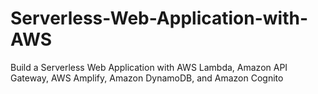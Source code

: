 # Serverless-Web-Application-with-AWS
Build a Serverless Web Application with AWS Lambda, Amazon API Gateway, AWS Amplify, Amazon DynamoDB, and Amazon Cognito
